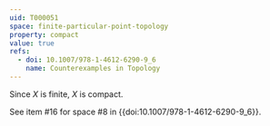 ```yaml
---
uid: T000051
space: finite-particular-point-topology
property: compact
value: true
refs:
  - doi: 10.1007/978-1-4612-6290-9_6
    name: Counterexamples in Topology
---
```

Since $X$ is finite, $X$ is compact.

See item #16 for space #8 in {{doi:10.1007/978-1-4612-6290-9_6}}.
